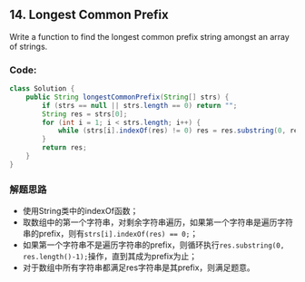 ## 14. Longest Common Prefix

Write a function to find the longest common prefix string amongst an array of strings.

### Code:
```java
class Solution {
    public String longestCommonPrefix(String[] strs) {
        if (strs == null || strs.length == 0) return "";
        String res = strs[0];
        for (int i = 1; i < strs.length; i++) {
            while (strs[i].indexOf(res) != 0) res = res.substring(0, res.length() - 1);
        }
        return res;
    }
}
```

### 解题思路
* 使用String类中的indexOf函数；
* 取数组中的第一个字符串，对剩余字符串遍历，如果第一个字符串是遍历字符串的prefix，则有```strs[i].indexOf(res) == 0;```；
* 如果第一个字符串不是遍历字符串的prefix，则循环执行```res.substring(0, res.length()-1);```操作，直到其成为prefix为止；
* 对于数组中所有字符串都满足res字符串是其prefix，则满足题意。